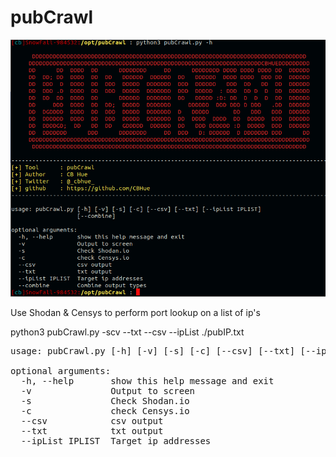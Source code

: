 # pubCrawl
![alt text](https://github.com/CBHue/pubCrawl/blob/master/pubCrawl.png)

Use Shodan &amp; Censys to perform port lookup on a list of ip's

python3 pubCrawl.py -scv --txt --csv --ipList ./pubIP.txt

<pre>usage: pubCrawl.py [-h] [-v] [-s] [-c] [--csv] [--txt] [--ipList IPLIST]

optional arguments:
  -h, --help       show this help message and exit
  -v               Output to screen
  -s               Check Shodan.io
  -c               check Censys.io
  --csv            csv output
  --txt            txt output
  --ipList IPLIST  Target ip addresses
</pre>

